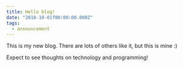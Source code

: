 ```yaml
---
title: Hello blog!
date: "2018-10-01T00:00:00.000Z"
tags:
  - announcement
---
```


This is my new blog. There are lots of others like it, but this is mine :)

Expect to see thoughts on technology and programming!
